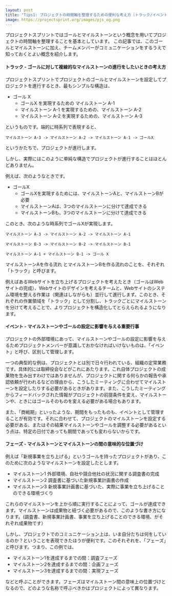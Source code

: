 ```yaml
---
layout: post
title: "Tips1: プロジェクトの時間軸を整理するための便利な考え方（トラック/イベント/フェーズ)"
image: https://projectsprint.org/images/pjs_og.png
---
```


プロジェクトスプリントではゴールとマイルストーンという概念を用いてプロジェクトの時間軸を整理することを基本としています。
この記事では、このゴールとマイルストーンに加え、チームメンバーがコミュニケーションをするうえで知っておくとよい概念を紹介します。

#### トラック - ゴールに対して複線的なマイルストーンの進行をしたいときの考え方

プロジェクトスプリントでプロジェクトのゴールとマイルストーンを設定してプロジェクトを進行するとき、最もシンプルな構造は、

- ゴール X
  - ゴールX を実現するための マイルストーン A-1
  - マイルストーン A-1 を実現するための、マイルストーン A-2
  - マイルストーン A-2 を実現するための、マイルストーン A-3

というものです。端的に時系列で表現すると、

`マイルストーン A-3 -> マイルストーン A-2 -> マイルストーン A-1 -> ゴールX`

というかたちで、プロジェクトが進行します。

しかし、実際にはこのように単純な構造でプロジェクトが進行することはほとんどありません。

例えば、次のようなときです。

- ゴールX
  - ゴールXを実現するためには、マイルストーンAと、マイルストーンBが必要
  - マイルストーンAは、3つのマイルストーンに分けて達成できる
  - マイルストーンBも、3つのマイルストーンに分けて達成できる

このとき、次のような時系列でゴールXが実現します。

`マイルストーン A-3 -> マイルストーン A-2 -> マイルストーン A-1`

`マイルストーン B-3 -> マイルストーン B-2 -> マイルストーン B-1`

`マイルストーン A-1 + マイルストーン B-1 -> ゴール X`

マイルストーンAを作る流れ とマイルストーンBを作る流れのことを、それぞれ「トラック」と呼びます。

例えばあるWebサイトを立ち上げるプロジェクトを考えたとき（ゴールはWebサイトの完成）、Webサイトのデザインを考えるチームと、Webサイトのシステム環境を整える作業は（関連はしながらも）並行して進行します。このとき、それぞれの作業領域を「トラック」として分割し、トラックごとにマイルストーンを分けて考えることで、よりプロジェクトを構造化してとらえられるようになります。

#### イベント - マイルストーンやゴールの設定に影響を与える重要行事

プロジェクトの外部環境にあって、マイルストーンやゴールの設定に影響を与えるためプロジェクトメンバーが意識しておかなければいけないものは、「イベント」と呼び、区別して管理します。

一つの典型的な例は、プロジェクトとは別で日々行われている、組織の定常業務です。具体的には取締役会などがこれにあたります。これ自体プロジェクトの成果物を生み出すわけではありませんが、プロジェクトに関する何らかの報告や承認依頼が行われるなどの理由から、こうしたミーティングに合わせてマイルストーンを設定したりする必要があるときがあります。また、こうしたミーティングからフィードバックされた情報がプロジェクトの前提条件を変え、マイルストーンや、ときにはゴールそのものを変える必要がある場合もあります。

また、「商戦期」といったような、期間をもったものも、イベントとして管理することが有効です。それに合わせて、プロジェクトのマイルストーンを設定する必要がある、またはその結果マイルストーンやゴールを調整する必要があるという点は、特定の日付であっても期間であっても変わらないからです。

#### フェーズ - マイルストーンとマイルストーンの間の意味的な位置づけ

例えば「新規事業を立ち上げる」というゴールを持ったプロジェクトがあり、このために次のようなマイルストーンを設定したとします。

- マイルストーン1  外部環境、自社や競合他社の状況に関する調査書の完成
- マイルストーン2  調査書に基づいた新規事業計画書の作成
- マイルストーン3  新規事業計画書に基づいた、実際に事業を立ち上げることのできる環境づくり

これらのマイルストーンを上から順に実行することによって、ゴールが達成できます。マイルストーンは成果物と紐づく必要があるので、このような書き方になります。(調査書、新規事業計画書、事業を立ち上げることのできる環境、がそれぞれ成果物です）

しかし、プロジェクトでのコミュニケーション上は、いま自分たちは何をしているのか？ということを表現できたほうが便利です。このそれぞれを、「フェーズ」と呼びます。つまり、この例では、

- マイルストーン1を達成するまでの間：調査フェーズ
- マイルストーン2を達成するまでの間：企画フェーズ
- マイルストーン3を達成するまでの間：実現フェーズ

などと呼ぶことができます。フェーズはマイルストーン間の意味上の位置づけとなるので、どのような名称で呼ぶべきかはプロジェクトによって異なります。
